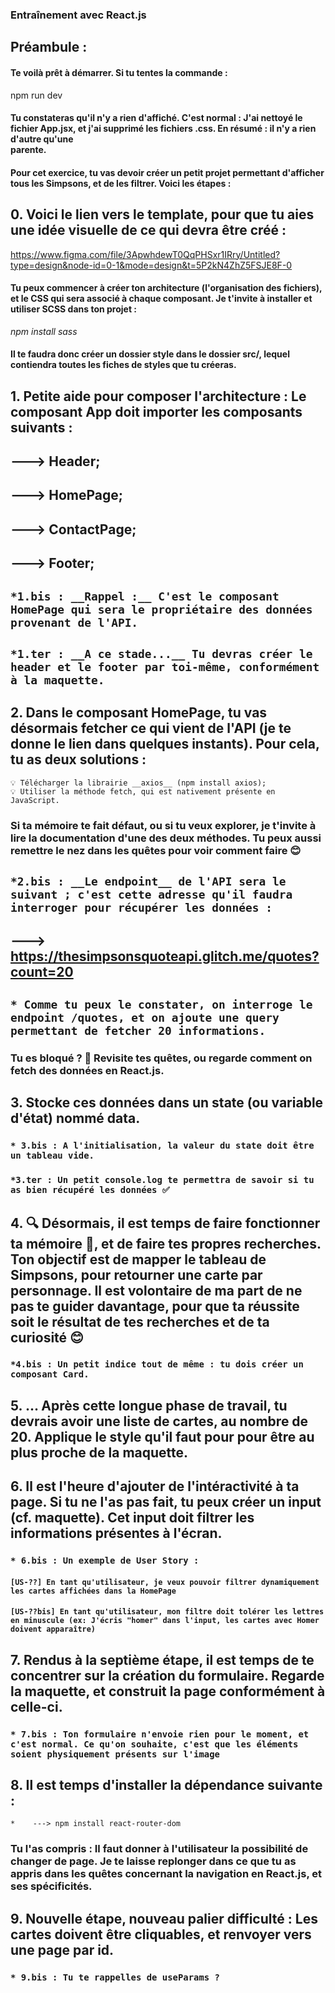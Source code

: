 ### Entraînement avec React.js


## __Préambule__ :
#### Te voilà prêt à démarrer. Si tu tentes la commande :

npm run dev

#### Tu constateras qu'il n'y a rien d'affiché. C'est normal : J'ai nettoyé le fichier App.jsx, et j'ai supprimé les fichiers .css. En résumé : il n'y a rien d'autre qu'une <div> parente.

#### Pour cet exercice, tu vas devoir créer un petit projet permettant d'afficher tous les Simpsons, et de les filtrer. Voici les étapes :

  ## 0. Voici le lien vers le template, pour que tu aies une idée visuelle de ce qui devra être créé :

  https://www.figma.com/file/3ApwhdewT0QqPHSxr1IRry/Untitled?type=design&node-id=0-1&mode=design&t=5P2kN4ZhZ5FSJE8F-0
 
  #### Tu peux commencer à créer ton architecture (l'organisation des fichiers), et le CSS qui sera associé à chaque composant. Je t'invite à installer et utiliser SCSS dans ton projet :

  *npm install sass*

  #### Il te faudra donc créer un dossier style dans le dossier src/, lequel contiendra toutes les fiches de styles que tu créeras.

  ## 1. Petite aide pour composer l'architecture : Le composant App doit importer les composants suivants :
##    ---> Header;
##    ---> HomePage;
##    ---> ContactPage;
##    ---> Footer;

  ##  `*1.bis : __Rappel :__ C'est le composant HomePage qui sera le propriétaire des données provenant de l'API.`
  ## `*1.ter : __A ce stade...__ Tu devras créer le header et le footer par toi-même, conformément à la maquette.` 

  ## 2. Dans le composant HomePage, tu vas désormais fetcher ce qui vient de l'API (je te donne le lien dans quelques instants). Pour cela, tu as deux solutions :
    💡 Télécharger la librairie __axios__ (npm install axios);
    💡 Utiliser la méthode fetch, qui est nativement présente en JavaScript.
  ### Si ta mémoire te fait défaut, ou si tu veux explorer, je t'invite à lire la documentation d'une des deux méthodes. Tu peux aussi remettre le nez dans les quêtes pour voir comment faire 😊

  ##  `*2.bis : __Le endpoint__ de l'API sera le suivant ; c'est cette adresse qu'il faudra interroger pour récupérer les données :`
##    ---> https://thesimpsonsquoteapi.glitch.me/quotes?count=20
  ## `* Comme tu peux le constater, on interroge le endpoint /quotes, et on ajoute une query permettant de fetcher 20 informations.`

  ### Tu es bloqué ? 🧐 Revisite tes quêtes, ou regarde comment on fetch des données en React.js.

  ## 3. Stocke ces données dans un state (ou variable d'état) nommé data.
  ###   `* 3.bis : A l'initialisation, la valeur du state doit être un tableau vide.`
  ###   `*3.ter : Un petit console.log te permettra de savoir si tu as bien récupéré les données ✅`

  ## 4. 🔍️ Désormais, il est temps de faire fonctionner ta mémoire 🧠, et de faire tes propres recherches. Ton objectif est de mapper le tableau de Simpsons, pour retourner une carte par personnage. Il est volontaire de ma part de ne pas te guider davantage, pour que ta réussite soit le résultat de tes recherches et de ta curiosité 😊
  ###   `*4.bis : Un petit indice tout de même : tu dois créer un composant Card.`

  ## 5. ... Après cette longue phase de travail, tu devrais avoir une liste de cartes, au nombre de 20. Applique le style qu'il faut pour pour être au plus proche de la maquette.

  ## 6. Il est l'heure d'ajouter de l'intéractivité à ta page. Si tu ne l'as pas fait, tu peux créer un input (cf. maquette). Cet input doit filtrer les informations présentes à l'écran.
  ### `* 6.bis : Un exemple de User Story :`
  #### `[US-??] En tant qu'utilisateur, je veux pouvoir filtrer dynamiquement les cartes affichées dans la HomePage`
  #### `[US-??bis] En tant qu'utilisateur, mon filtre doit tolérer les lettres en minuscule (ex: J'écris "homer" dans l'input, les cartes avec Homer doivent apparaître)`

  ## 7. Rendus à la septième étape, il est temps de te concentrer sur la création du formulaire. Regarde la maquette, et construit la page conformément à celle-ci.
  ### `* 7.bis : Ton formulaire n'envoie rien pour le moment, et c'est normal. Ce qu'on souhaite, c'est que les éléments soient physiquement présents sur l'image`

  ## 8. Il est temps d'installer la dépendance suivante :
  `*    ---> npm install react-router-dom`
  ### Tu l'as compris : Il faut donner à l'utilisateur la possibilité de changer de page. Je te laisse replonger dans ce que tu as appris dans les quêtes concernant la navigation en React.js, et ses spécificités.

  ## 9. Nouvelle étape, nouveau palier difficulté : Les cartes doivent être cliquables, et renvoyer vers une page par id.
  ### `* 9.bis : Tu te rappelles de useParams ?`